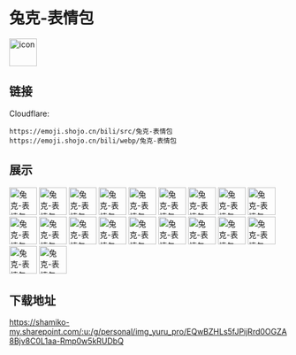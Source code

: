 # 兔克-表情包
<img src="https://emoji.shojo.cn/bili/src/兔克-表情包/icon.png" width="50" height="50" alt="icon">

## 链接
Cloudflare:
```
https://emoji.shojo.cn/bili/src/兔克-表情包
https://emoji.shojo.cn/bili/webp/兔克-表情包
```
## 展示
<img src="https://emoji.shojo.cn/bili/src/兔克-表情包/兔克-表情包-走鸭.png" width="50" height="50" alt="兔克-表情包-走鸭">
<img src="https://emoji.shojo.cn/bili/src/兔克-表情包/兔克-表情包-冲冲冲.png" width="50" height="50" alt="兔克-表情包-冲冲冲">
<img src="https://emoji.shojo.cn/bili/src/兔克-表情包/兔克-表情包-偷心贼.png" width="50" height="50" alt="兔克-表情包-偷心贼">
<img src="https://emoji.shojo.cn/bili/src/兔克-表情包/兔克-表情包-心动.png" width="50" height="50" alt="兔克-表情包-心动">
<img src="https://emoji.shojo.cn/bili/src/兔克-表情包/兔克-表情包-理直气壮.png" width="50" height="50" alt="兔克-表情包-理直气壮">
<img src="https://emoji.shojo.cn/bili/src/兔克-表情包/兔克-表情包-没事吧.png" width="50" height="50" alt="兔克-表情包-没事吧">
<img src="https://emoji.shojo.cn/bili/src/兔克-表情包/兔克-表情包-加油.png" width="50" height="50" alt="兔克-表情包-加油">
<img src="https://emoji.shojo.cn/bili/src/兔克-表情包/兔克-表情包-无语.png" width="50" height="50" alt="兔克-表情包-无语">
<img src="https://emoji.shojo.cn/bili/src/兔克-表情包/兔克-表情包-EMO.png" width="50" height="50" alt="兔克-表情包-EMO">
<img src="https://emoji.shojo.cn/bili/src/兔克-表情包/兔克-表情包-么么哒.png" width="50" height="50" alt="兔克-表情包-么么哒">
<img src="https://emoji.shojo.cn/bili/src/兔克-表情包/兔克-表情包-思考.png" width="50" height="50" alt="兔克-表情包-思考">
<img src="https://emoji.shojo.cn/bili/src/兔克-表情包/兔克-表情包-爱你.png" width="50" height="50" alt="兔克-表情包-爱你">
<img src="https://emoji.shojo.cn/bili/src/兔克-表情包/兔克-表情包-紧张.png" width="50" height="50" alt="兔克-表情包-紧张">
<img src="https://emoji.shojo.cn/bili/src/兔克-表情包/兔克-表情包-哭哭.png" width="50" height="50" alt="兔克-表情包-哭哭">
<img src="https://emoji.shojo.cn/bili/src/兔克-表情包/兔克-表情包-疑问.png" width="50" height="50" alt="兔克-表情包-疑问">
<img src="https://emoji.shojo.cn/bili/src/兔克-表情包/兔克-表情包-悠闲.png" width="50" height="50" alt="兔克-表情包-悠闲">
<img src="https://emoji.shojo.cn/bili/src/兔克-表情包/兔克-表情包-抱大腿.png" width="50" height="50" alt="兔克-表情包-抱大腿">
<img src="https://emoji.shojo.cn/bili/src/兔克-表情包/兔克-表情包-AWSL.png" width="50" height="50" alt="兔克-表情包-AWSL">
<img src="https://emoji.shojo.cn/bili/src/兔克-表情包/兔克-表情包-可爱.png" width="50" height="50" alt="兔克-表情包-可爱">
<img src="https://emoji.shojo.cn/bili/src/兔克-表情包/兔克-表情包-摸头.png" width="50" height="50" alt="兔克-表情包-摸头">

## 下载地址

https://shamiko-my.sharepoint.com/:u:/g/personal/img_yuru_pro/EQwBZHLs5fJPijRrd0OGZA8Bjv8C0L1aa-Rmp0w5kRUDbQ